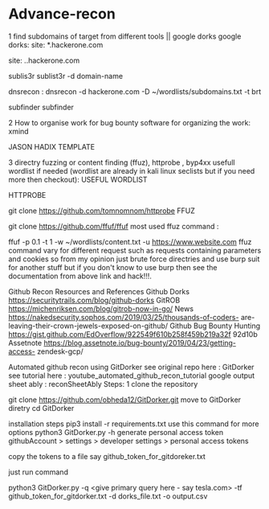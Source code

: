 # Advance-recon

1 find subdomains of target from different tools || google dorks
google dorks:
site: *.hackerone.com

site: ..hackerone.com

sublis3r
sublist3r -d domain-name

dnsrecon :
dnsrecon -d hackerone.com -D ~/wordlists/subdomains.txt -t brt

subfinder
subfinder

2 How to organise work for bug bounty
software for organizing the work: xmind

JASON HADIX TEMPLATE

3 directry fuzzing or content finding (ffuz), httprobe , byp4xx
usefull wordlist if needed (wordlist are already in kali linux seclists but if you need more then checkout): USEFUL WORDLIST

HTTPROBE

 git clone https://github.com/tomnomnom/httprobe
FFUZ

git clone https://github.com/ffuf/ffuf
most used ffuz command :

ffuf -p 0.1 -t 1 -w ~/wordlists/content.txt -u https://www.website.com
ffuz command vary for different request such as requests containing parameters and cookies so from my opinion just brute force directries and use burp suit for another stuff but if you don't know to use burp then see the documentation from above link and hack!!!.

Github Recon
Resources and References Github Dorks https://securitytrails.com/blog/github-dorks GitROB https://michenriksen.com/blog/gitrob-now-in-go/ News https://nakedsecurity.sophos.com/2019/03/25/thousands-of-coders- are-leaving-their-crown-jewels-exposed-on-github/ Github Bug Bounty Hunting https://gist.github.com/EdOverflow/922549f610b258f459b219a32f 92d10b Assetnote https://blog.assetnote.io/bug-bounty/2019/04/23/getting-access- zendesk-gcp/

Automated github recon using GitDorker
see original repo here : GitDorker
see tutorial here : youtube_automated_github_recon_tutorial
google output sheet ably : reconSheetAbly
Steps:
1 clone the repository

git clone https://github.com/obheda12/GitDorker.git
move to GitDorker diretry
cd GitDorker

installation steps
pip3 install -r requirements.txt
use this command for more options
python3 GitDorker.py -h
generate personal access token githubAccount > settings > developer settings > personal access tokens

copy the tokens to a file say github_token_for_gitdoreker.txt

just run command

python3 GitDorker.py -q <give primary query here - say tesla.com> -tf github_token_for_gitdorker.txt -d dorks_file.txt -o output.csv

